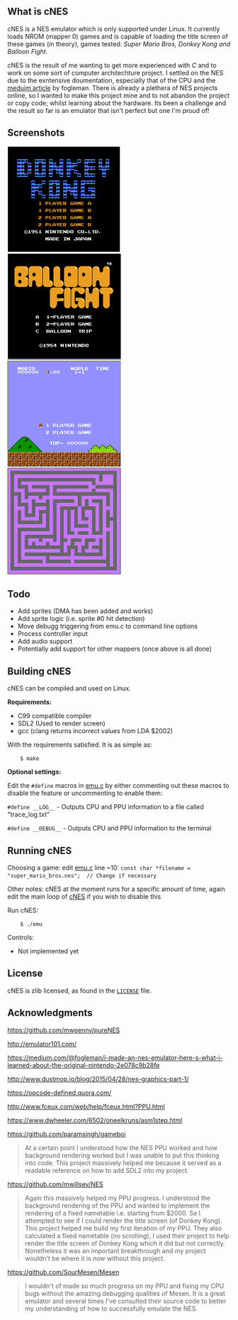 ## What is cNES

cNES is a NES emulator which is only supported under Linux. It currently
loads NROM (mapper 0) games and is capable of loading the title screen of
these games (in theory), games tested: _Super Mario Bros, Donkey Kong and
Balloon Fight_.

cNES is the result of me wanting to get more experienced with _C_ and to work on
some sort of computer architechture project. I settled on the NES due to the exntensive
doumentation, especially that of the CPU and the [meduim article](https://medium.com/@fogleman/i-made-an-nes-emulator-here-s-what-i-learned-about-the-original-nintendo-2e078c9b28fe)
by fogleman. There is already a plethera of NES projects online, so I wanted to make this project
mine and to not abandon the project or copy code; whilst learning about the hardware. Its been a 
challenge and the result so far is an emulator that isn't perfect but one I'm proud of!


## Screenshots
![Donkey Kong](screens/donkey_kong.png)
![Balloon Fight](screens/balloon_fight.png)
![Super Mario Bros](screens/super_mario_bros.png)
![BKG Test](screens/bkg_test.png)

## Todo
* Add sprites (DMA has been added and works)
* Add sprite logic (i.e. sprite #0 hit detection)
* Move debugg triggering from emu.c to command line options
* Process controller input
* Add audio support
* Potentially add support for other mappers (once above is all done)

## Building cNES
cNES can be compiled and used on Linux.

**Requirements:**
* C99 compatible compiler
* SDL2 (Used to render screen)
* gcc (clang returns incorrect values from LDA $2002)

With the requirements satisfied. It is as simple as:

        $ make
  
**Optional settings:**
  
Edit the `#define` macros in [emu.c](src/emu.c) by either commenting out these macros to disable 
the feature or uncommenting to enable them:

`#define __LOG__` - Outputs CPU and PPU information to a file called "trace_log.txt"
  
`#define __DEBUG__` - Outputs CPU and PPU information to the terminal

	
## Running cNES

Choosing a game: edit [emu.c](src/emu.c) line ~10: `const char *filename = "super_mario_bros.nes";  // Change if necessary`

Other notes: cNES at the moment runs for a specific amount of time, again edit the main loop of [cNES](src/emu.c) if you wish to disable this
  
Run cNES:

        $ ./emu
	
Controls:
* Not implemented yet
 

## License
cNES is zlib licensed, as found in the [`LICENSE`](LICENSE) file.


## Acknowledgments

https://github.com/mwpenny/pureNES
  
http://emulator101.com/
  
https://medium.com/@fogleman/i-made-an-nes-emulator-here-s-what-i-learned-about-the-original-nintendo-2e078c9b28fe
  
http://www.dustmop.io/blog/2015/04/28/nes-graphics-part-1/
  
https://opcode-defined.quora.com/
  
http://www.fceux.com/web/help/fceux.html?PPU.html
  
https://www.dwheeler.com/6502/oneelkruns/asm1step.html
  
https://github.com/paramsingh/gameboi

> At a certain point I understood how the NES PPU worked and how background rendering worked
but I was unable to put this thinking into code. This project massively helped me because
it served as a readable reference on how to add SDL2 into my project.
  
https://github.com/mwillsey/NES
  
> Again this massively helped my PPU progress. I understood the background rendering of the
PPU and wanted to implement the rendering of a fixed nametable i.e. starting from $2000.
So I attempted to see if I could render the title screen (of Donkey Kong). This project helped
me build my first iteration of my PPU. They also calculated a fixed nametable (no scrolling),
I used their project to help render the title screen of Donkey Kong which it did but not correctly.
Nonetheless it was an important breakthrough and my project wouldn't be where it is now without
this project.
  
https://github.com/SourMesen/Mesen
  
> I wouldn't of made so much progress on my PPU and fixing my CPU bugs without the amazing
debugging qualities of Mesen. It is a great emulator and several times I've consulted their
source code to better my understanding of how to successfully emulate the NES.
